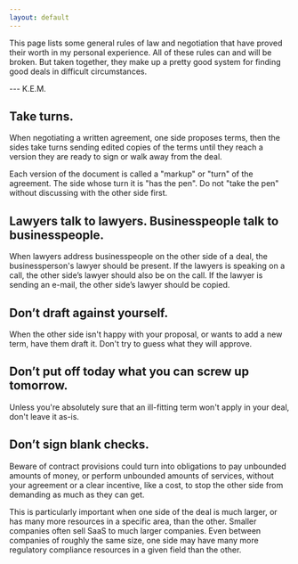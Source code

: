 ```yaml
---
layout: default
---
```


This page lists some general rules of law and negotiation that have proved their worth in my personal experience.  All of these rules can and will be broken.  But taken together, they make up a pretty good system for finding good deals in difficult circumstances.

--- K.E.M.

<h2 id="turns">Take turns.</h2>

When negotiating a written agreement, one side proposes terms, then the sides take turns sending edited copies of the terms until they reach a version they are ready to sign or walk away from the deal.

Each version of the document is called a "markup" or "turn" of the agreement.  The side whose turn it is "has the pen".  Do not "take the pen" without discussing with the other side first.

<h2 id="lawyers-businesspeople">Lawyers talk to lawyers.  Businesspeople talk to businesspeople.</h2>

<p>When lawyers address businesspeople on the other side of a deal, the businessperson's lawyer should be present.  If the lawyers is speaking on a call, the other side’s lawyer should also be on the call.  If the lawyer is sending an e-mail, the other side’s lawyer should be copied.</p>

<h2 id="draft-against-yourself">Don’t draft against yourself.</h2>

When the other side isn't happy with your proposal, or wants to add a new term, have them draft it.  Don't try to guess what they will approve.

<h2 id="put-off">Don’t put off today what you can screw up tomorrow.</h2>

Unless you're absolutely sure that an ill-fitting term won't apply in your deal, don't leave it as-is.

<h2 id="blank-checks">Don’t sign blank checks.</h2>

Beware of contract provisions could turn into obligations to pay unbounded amounts of money, or perform unbounded amounts of services, without your agreement or a clear incentive, like a cost, to stop the other side from demanding as much as they can get.

This is particularly important when one side of the deal is much larger, or has many more resources in a specific area, than the other.  Smaller companies often sell SaaS to much larger companies.  Even between companies of roughly the same size, one side may have many more regulatory compliance resources in a given field than the other.
